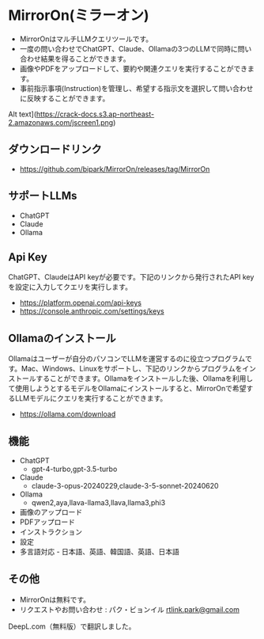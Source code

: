 # MirrorOn(ミラーオン)

* MirrorOnはマルチLLMクエリツールです。
* 一度の問い合わせでChatGPT、Claude、Ollamaの3つのLLMで同時に問い合わせ結果を得ることができます。
* 画像やPDFをアップロードして、要約や関連クエリを実行することができます。
* 事前指示事項(Instruction)を管理し、希望する指示文を選択して問い合わせに反映することができます。

Alt text](https://crack-docs.s3.ap-northeast-2.amazonaws.com/jscreen1.png)

## ダウンロードリンク
* <https://github.com/bipark/MirrorOn/releases/tag/MirrorOn>

## サポートLLMs
* ChatGPT
* Claude
* Ollama

## Api Key
ChatGPT、ClaudeはAPI keyが必要です。下記のリンクから発行されたAPI keyを設定に入力してクエリを実行します。
  * <https://platform.openai.com/api-keys>
  * <https://console.anthropic.com/settings/keys>
 
## Ollamaのインストール
Ollamaはユーザーが自分のパソコンでLLMを運営するのに役立つプログラムです。Mac、Windows、Linuxをサポートし、下記のリンクからプログラムをインストールすることができます。Ollamaをインストールした後、Ollamaを利用して使用しようとするモデルをOllamaにインストールすると、MirrorOnで希望するLLMモデルにクエリを実行することができます。
  * <https://ollama.com/download>

## 機能
* ChatGPT 
    * gpt-4-turbo,gpt-3.5-turbo
* Claude 
    * claude-3-opus-20240229,claude-3-5-sonnet-20240620
* Ollama 
    * qwen2,aya,llava-llama3,llava,llama3,phi3
* 画像のアップロード
* PDFアップロード
* インストラクション 
* 設定
* 多言語対応 - 日本語、英語、韓国語、英語、日本語

## その他
* MirrorOnは無料です。
* リクエストやお問い合わせ : パク・ビョンイル <rtlink.park@gmail.com> 

DeepL.com（無料版）で翻訳しました。
